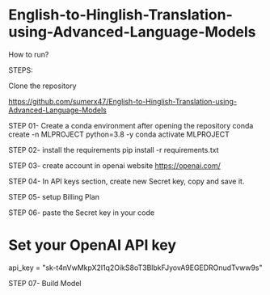 # English-to-Hinglish-Translation-using-Advanced-Language-Models

How to run?

STEPS:

Clone the repository

https://github.com/sumerx47/English-to-Hinglish-Translation-using-Advanced-Language-Models

STEP 01- Create a conda environment after opening the repository
conda create -n MLPROJECT python=3.8 -y
conda activate MLPROJECT

STEP 02- install the requirements
pip install -r requirements.txt

STEP 03- create account in openai website
https://openai.com/

STEP 04- In API keys section, create new Secret key, copy and save it.

STEP 05- setup Billing Plan

STEP 06- paste the Secret key in your code
# Set your OpenAI API key
api_key = "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"

STEP 07- Build Model